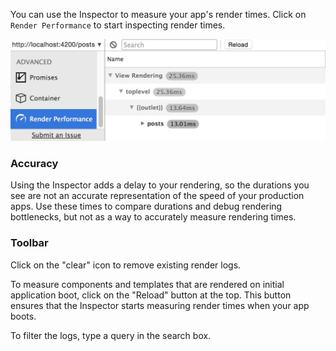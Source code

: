 You can use the Inspector to measure your app's render times. Click on `Render Performance` to start inspecting render times.

<img src="../../images/guides/ember-inspector/render-performance-screenshot.png" width="680" />

### Accuracy

Using the Inspector adds a delay to your rendering, so the durations you see are not an accurate representation of the speed of your production apps. Use these times to compare durations and debug rendering bottlenecks, but not as a way to accurately measure rendering times.

### Toolbar

Click on the "clear" icon to remove existing render logs.

To measure components and templates that are rendered on initial application boot, click on the "Reload" button at the top. This button ensures that the Inspector starts measuring render times when your app boots.

To filter the logs, type a query in the search box.